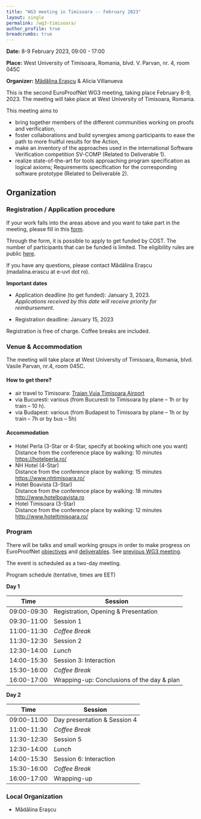 ```yaml
---
title: "WG3 meeting in Timisoara -- February 2023"
layout: single
permalink: /wg3-timisoara/
author_profile: true
breadcrumbs: true
---
```


**Date:** 8-9 February 2023, 09:00 - 17:00

**Place:** West University of Timisoara, Romania, blvd. V. Parvan, nr. 4, room 045C

**Organizer:** [M&#259;d&#259;lina Era&#x219;cu](https://merascu.github.io/) & Alicia Villanueva


This is the second EuroProofNet WG3 meeting, taking place February 8-9, 2023. The meeting will take place at West University of Timisoara, Romania.

This meeting aims to
* bring together members of the different communities working on proofs and verification, 
* foster collaborations and build synergies among participants to ease the path to more fruitful results for the Action,
* make an inventory of the approaches used in the international Software Verification competition SV-COMP (Related to Deliverable 1). 
* realize state-of-the-art for tools approaching program specification as logical axioms; Requirements specification for the corresponding software prototype (Related to Deliverable 2).

<!--## Output

* Final [Report](./ReportWG3meeting.pdf).
* Some presentations and video recordings have been addded to the [program page](https://europroofnet.github.io/wg3-meeting1-program). Videos are stored on UPV ([terms of use](https://media.upv.es/#/termsofuse) of the video service).-->



## Organization
### Registration / Application procedure


If your work falls into the areas above and you want to take part in the meeting, please fill in this [form](https://forms.gle/YEBdscsfnf1LBLbN7). 

Through the form, it is possible to apply to get funded by COST. The number of participants that can be funded is limited. The eligibility rules are public [here](https://europroofnet.github.io/eligibility/).  

If you have any questions, please contact M&#259;d&#259;lina Era&#x219;cu (madalina.erascu at e-uvt dot ro).

**Important dates** 

* Application deadline (to get funded): January 3, 2023.  <br> *Applications received by this date will receive priority for reimbursement*.

* Registration deadline: January 15, 2023

Registration is free of charge. Coffee breaks are included.


<!--Please contact xxx if you have any problem during the registration process.-->

<!--We plan to have at least a session to present and discuss topics raised by WG3 members in the context of the Action goals and deliverables. If you are interested in briefly presenting a specific problem, please let us know through the dedicated question in the registration form. You can also contact Rodica Condurache (Rodica.b.condurache@gmail.com) and/or Alicia Villanueva (villanue@dsic.upv.es) for any question related to the program.-->

<!--### Funding applications-->

<!--The action can fund the travel to Valencia of about 10 participants with a daily allowance fixed at 100 euros. If you want to go to Valencia and be reimbursed, you need to send a mail to Alicia Villanueva <villanue@dsic.upv.es>. The action members who will be reimbursed will be chosen by taking into account the following criteria in order: importance wrt the research coordination objectives; inclusive target countries; age; gender; team with low resources; balance over the action life time between people, teams, countries and working groups.-->

### Venue & Accommodation

The meeting will take place at West University of Timisoara, Romania, blvd. Vasile Parvan, nr.4, room 045C.

#### How to get there?

* air travel to Timisoara: [Traian Vuia Timisoara Airport](http://aerotim.ro/index.php?pg=sosiri&lang=en)
* via Bucuresti: various (from Bucuresti to Timisoara by plane – 1h or by train – 10 h).
* via Budapest: various (from Budapest to Timisoara by plane – 1h or by train – 7h or by bus – 5h)

#### Accommodation

* ​​Hotel Perla (3-Star or 4-Star, specify at booking which one you want)<br>
Distance from the conference place by walking: 10 minutes<br>
https://hotelperla.ro/
* NH Hotel (4-Star)<br>
Distance from the conference place by walking: 15 minutes<br>
https://www.nhtimisoara.ro/
* Hotel Boavista (3-Star)<br>
Distance from the conference place by walking: 18 minutes<br>
http://www.hotelboavista.ro
* Hotel Timisoara (3-Star)<br>
Distance from the conference place by walking: 12 minutes<br>
http://www.hoteltimisoara.ro/


### Program

There will be talks and small working groups in order to make progress on EuroProofNet [objectives](https://europroofnet.github.io/objectives) and [deliverables](https://europroofnet.github.io/deliverables). See [previous WG3 meeting](https://europroofnet.github.io/wg3-meeting1/).

The event is scheduled as a two-day meeting. 

<!--[Full program](https://europroofnet.github.io/wg3-meeting1-program) with presentations.-->

Program schedule (tentative, times are EET)

**Day 1**

| Time      | Session |
| ----------- | ----------- |
| 09:00-09:30      | Registration, Opening & Presentation       |
| 09:30-11:00   | Session 1        |
| 11:00-11:30 | _Coffee Break_ |
| 11:30-12:30 | Session 2 |
| 12:30-14:00 | _Lunch_ |
| 14:00-15:30 | Session 3: Interaction |
| 15:30-16:00 | _Coffee Break_ |
| 16:00-17:00 | Wrapping-up: Conclusions of the day & plan |

**Day 2**

| Time      | Session |
| ----------- | ----------- |
| 09:00-11:00      | Day presentation & Session 4       |
| 11:00-11:30   | _Coffee Break_      |
| 11:30-12:30 | Session 5 |
| 12:30-14:00 | _Lunch_ |
| 14:00-15:30 | Session 6: Interaction |
| 15:30-16:00 | _Coffee Break_ |
| 16:00-17:00 | Wrapping-up |


### Local Organization

* M&#259;d&#259;lina Era&#x219;cu
